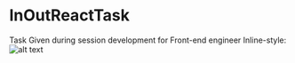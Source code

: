 # InOutReactTask
Task Given during session development for Front-end engineer
Inline-style: 
![alt text](https://i.imgur.com/iD1sRmN.png "IMAGE_1")
